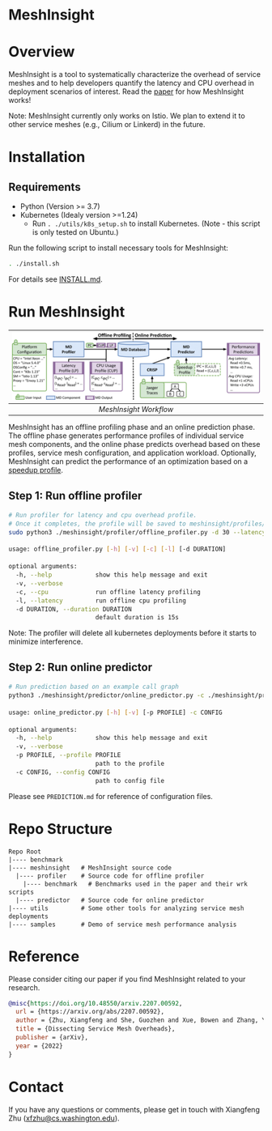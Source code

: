 # MeshInsight

# Overview
MeshInsight is a tool to systematically characterize the overhead of service meshes and to help developers quantify the latency and CPU overhead in deployment scenarios of interest. Read the [paper](https://arxiv.org/abs/2207.00592) for how MeshInsight works!

Note: MeshInsight currently only works on Istio. We plan to extend it to other service meshes (e.g., Cilium or Linkerd) in the future.

# Installation
## Requirements
- Python (Version >= 3.7)
- Kubernetes (Idealy version >=1.24)
  - Run `. ./utils/k8s_setup.sh` to install Kubernetes. (Note - this script is only tested on Ubuntu.)

Run the following script to install necessary tools for MeshInsight:
```bash
. ./install.sh
```
For details see [INSTALL.md](INSTALL.md).

# Run MeshInsight
|![workflow](./workflow.png)|
|:--:| 
| *MeshInsight Workflow* |

MeshInsight has an offline profiling phase and an online prediction phase. The offline phase generates performance
profiles of individual service mesh components, and the online phase predicts overhead based on these profiles, service
mesh configuration, and application workload. Optionally, MeshInsight can predict the performance of an optimization based on  a [speedup profile](https://github.com/UWNetworksLab/meshinsight/blob/main/meshinsight/predictor/config/speedup.yml).

## Step 1: Run offline profiler
```bash
# Run profiler for latency and cpu overhead profile.
# Once it completes, the profile will be saved to meshinsight/profiles/
sudo python3 ./meshinsight/profiler/offline_profiler.py -d 30 --latency --cpu

usage: offline_profiler.py [-h] [-v] [-c] [-l] [-d DURATION] 

optional arguments:
  -h, --help            show this help message and exit
  -v, --verbose
  -c, --cpu             run offline latency profiling
  -l, --latency         run offline cpu profiling
  -d DURATION, --duration DURATION
                        default duration is 15s                    
```
Note: The profiler will delete all kubernetes deployments before it starts to minimize interference.

## Step 2: Run online predictor
```bash
# Run prediction based on an example call graph
python3 ./meshinsight/predictor/online_predictor.py -c ./meshinsight/predictor/config/example1.yml -p meshinsight/profiles/profile.pkl 

usage: online_predictor.py [-h] [-v] [-p PROFILE] -c CONFIG

optional arguments:
  -h, --help            show this help message and exit
  -v, --verbose
  -p PROFILE, --profile PROFILE
                        path to the profile
  -c CONFIG, --config CONFIG
                        path to config file
```

Please see `PREDICTION.md` for reference of configuration files.

# Repo Structure
```
Repo Root
|---- benchmark   
|---- meshinsight   # MeshInsight source code
  |---- profiler    # Source code for offline profiler
    |---- benchmark   # Benchmarks used in the paper and their wrk scripts
  |---- predictor   # Source code for online predictor
|---- utils         # Some other tools for analyzing service mesh deployments
|---- samples       # Demo of service mesh performance analysis
```

# Reference
Please consider citing our paper if you find MeshInsight related to your research.
```bibtex
@misc{https://doi.org/10.48550/arxiv.2207.00592,
  url = {https://arxiv.org/abs/2207.00592}, 
  author = {Zhu, Xiangfeng and She, Guozhen and Xue, Bowen and Zhang, Yu and Zhang, Yongsu and Zou, Xuan Kelvin and Duan, Xiongchun and He, Peng and Krishnamurthy, Arvind and Lentz, Matthew and Zhuo, Danyang and Mahajan, Ratul},
  title = {Dissecting Service Mesh Overheads},
  publisher = {arXiv},
  year = {2022}
}
```

# Contact
If you have any questions or comments, please get in touch with Xiangfeng Zhu (xfzhu@cs.washington.edu).
